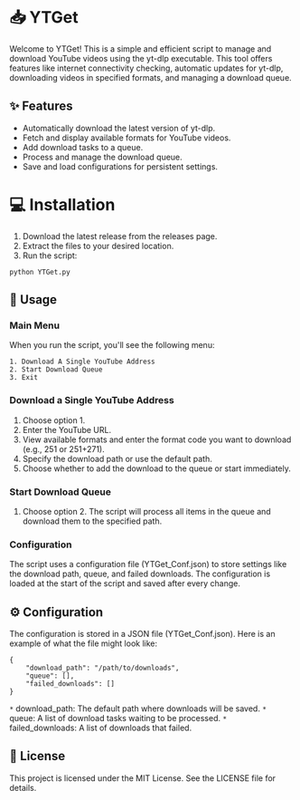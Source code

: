 # 📥 YTGet
Welcome to YTGet! This is a simple and efficient script to manage and download YouTube videos using the yt-dlp executable. This tool offers features like internet connectivity checking, automatic updates for yt-dlp, downloading videos in specified formats, and managing a download queue.
## ✨ Features
* Automatically download the latest version of yt-dlp.
* Fetch and display available formats for YouTube videos.
* Add download tasks to a queue.
* Process and manage the download queue.
* Save and load configurations for persistent settings.
# 💻 Installation
1. Download the latest release from the releases page.
2. Extract the files to your desired location.
3. Run the script:
```
python YTGet.py
```
## 🚀 Usage
### Main Menu
When you run the script, you'll see the following menu:
```
1. Download A Single YouTube Address
2. Start Download Queue
3. Exit
```
### Download a Single YouTube Address
1. Choose option 1.
2. Enter the YouTube URL.
3. View available formats and enter the format code you want to download (e.g., 251 or 251+271).
4. Specify the download path or use the default path.
5. Choose whether to add the download to the queue or start immediately.
### Start Download Queue
1. Choose option 2.
The script will process all items in the queue and download them to the specified path.
### Configuration
The script uses a configuration file (YTGet_Conf.json) to store settings like the download path, queue, and failed downloads. The configuration is loaded at the start of the script and saved after every change.
## ⚙️ Configuration
The configuration is stored in a JSON file (YTGet_Conf.json). Here is an example of what the file might look like:
```
{
    "download_path": "/path/to/downloads",
    "queue": [],
    "failed_downloads": []
}
```
`*` download_path: The default path where downloads will be saved.
`*` queue: A list of download tasks waiting to be processed.
`*` failed_downloads: A list of downloads that failed.
## 📄 License
This project is licensed under the MIT License. See the LICENSE file for details.

